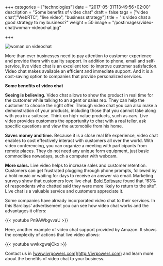 +++
categories = ["technologies"]
date = "2017-05-31T13:49:56+02:00"
description = "Some benefits of video chat"
draft = false
tags = ["video chat","WebRTC", "live video", "business strategy"]
title = "Is video chat a good strategy to my business?"
weight = 50
image = "/postimages/video-chat/woman-videochat.jpg"

+++

![woman on videochat](/postimages/video-chat/woman-videochat.jpg)

More than ever businesses need to pay attention to customer experience and provide them with quality support. In addition to phone, email and self-service, live video chat is an excellent tool to improve customer satisfaction. Video chat makes available an efficient and immediate support. And it is a cost-saving option to companies that provide personalized services.

**Some benefits of video chat**

**Seeing is believing.** Video chat allows to show the product in real time for the customer while talking to an agent or sales rep. They can help the customer to choose the right offer. Through video chat you can also make a demonstration of your products, including those that you cannot take along with you in a suitcase. Think on high-value products, such as cars. Live video provides customers the opportunity to chat with a real teller, ask specific questions and view the automobile from his home.

**Saves money and time.** Because it is a close real life experience, video chat enables to cost effectively interact with customers all over the world. With video conferencing, you can organize a meeting with participants from remote places. They do not need any unique form equipment, just basic commodities nowadays, such a computer with webcam.

**More sales.** Live video helps to increase sales and customer retention. Customers can get frustrated plugging through phone prompts, followed by a hold music or waiting for days to receive an answer via email. Marketing surveys show that customers love live chat. [Bold Software](https://www.emarketer.com/Article/How-Helpful-Live-Chat/1007235) found that “63% of respondents who chatted said they were more likely to return to the site”. Live chat is a valuable service and customers appreciate it.

Some companies have already incorporated video chat to their services. In this Barclays' advertisement you can see how video chat works and the advantages it offers:

{{< youtube Pn9AWbgvvaU >}}

Here, another example of video chat support provided by Amazon. It shows the complexity of actions that live video allows:

{{< youtube wwkxgwajCko >}}

Contact us in [www.ivrpowers.com](http://ivrpowers.com) and learn more about the benefits of video chat to your business.
 
